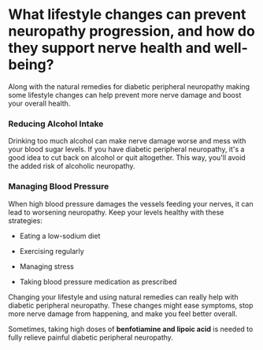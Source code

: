 # What lifestyle changes can prevent neuropathy progression, and how do they support nerve health and well-being?

Along with the natural remedies for diabetic peripheral neuropathy making some lifestyle changes can help prevent more nerve damage and boost your overall health.

### **Reducing Alcohol Intake**

Drinking too much alcohol can make nerve damage worse and mess with your blood sugar levels. If you have diabetic peripheral neuropathy, it's a good idea to cut back on alcohol or quit altogether. This way, you'll avoid the added risk of alcoholic neuropathy.

### **Managing Blood Pressure**

When high blood pressure damages the vessels feeding your nerves, it can lead to worsening neuropathy. Keep your levels healthy with these strategies:

- Eating a low-sodium diet

- Exercising regularly

- Managing stress

- Taking blood pressure medication as prescribed

Changing your lifestyle and using natural remedies can really help with diabetic peripheral neuropathy. These changes might ease symptoms, stop more nerve damage from happening, and make you feel better overall.

Sometimes, taking high doses of **benfotiamine and lipoic acid** is needed to fully relieve painful diabetic peripheral neuropathy.